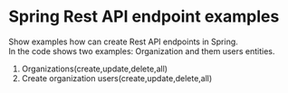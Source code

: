 # Spring Rest API endpoint examples
Show examples how can create Rest API endpoints in Spring.<br/>
In the code shows two examples: Organization and them users entities. 
1. Organizations(create,update,delete,all) 
2. Create organization users(create,update,delete,all)
